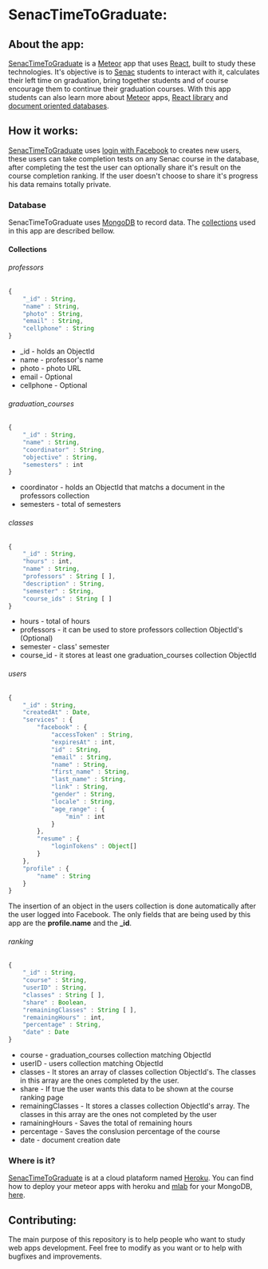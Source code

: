 # SenacTimeToGraduate:

## About the app:
[SenacTimeToGraduate](https://senactimetograduate.herokuapp.com/) is a [Meteor](https://www.meteor.com/) app that uses [React](https://reactjs.org/), built to study these technologies. It's objective is to [Senac](http://www.sp.senac.br/jsp/default.jsp?newsID=0) students to interact with it, calculates their left time on graduation, bring together students and of course encourage them to continue their graduation courses. With this app students can also learn more about [Meteor](https://www.meteor.com/) apps, [React library](https://reactjs.org/) and [document oriented databases](https://www.mongodb.com/document-databases).

## How it works:
[SenacTimeToGraduate](https://senactimetograduate.herokuapp.com/) uses [login with Facebook](https://guide.meteor.com/accounts.html) to creates new users, these users can take completion tests on any Senac course in the database, after completing the test the user can optionally share it's result on the course completion ranking. If the user doesn't choose to share it's progress his data remains totally private.

### Database
SenacTimeToGraduate uses [MongoDB](http://mrdoob.com/projects/code-editor/) to record data. The [collections](https://docs.mongodb.com/v3.2/core/databases-and-collections/) used in this app are described bellow.

#### Collections

###### professors
```javascript
{
	"_id" : String,
	"name" : String,
	"photo" : String,
	"email" : String,
	"cellphone" : String
}
```
* _id - holds an ObjectId
* name - professor's name
* photo - photo URL
* email - Optional
* cellphone - Optional

###### graduation_courses
```javascript
{
	"_id" : String,
	"name" : String,
	"coordinator" : String,
	"objective" : String,
	"semesters" : int
}
```
* coordinator - holds an ObjectId that matchs a document in the professors collection
* semesters - total of semesters

###### classes
```javascript
{
	"_id" : String,
	"hours" : int,
	"name" : String,
	"professors" : String [ ],
	"description" : String,
	"semester" : String,
	"course_ids" : String [ ]
}
```
* hours - total of hours
* professors - it can be used to store professors collection ObjectId's (Optional)
* semester - class' semester
* course_id - it stores at least one graduation_courses collection ObjectId

###### users
```javascript
{
	"_id" : String,
	"createdAt" : Date,
	"services" : {
		"facebook" : {
			"accessToken" : String,
			"expiresAt" : int,
			"id" : String,
			"email" : String,
			"name" : String,
			"first_name" : String,
			"last_name" : String,
			"link" : String,
			"gender" : String,
			"locale" : String,
			"age_range" : {
				"min" : int
			}
		},
		"resume" : {
			"loginTokens" : Object[]
		}
	},
	"profile" : {
		"name" : String
	}
}

```
The insertion of an object in the users collection is done automatically after the user logged into Facebook. The only fields that are being used by this app are the **profile.name** and the **_id**.

###### ranking
```javascript
{
	"_id" : String,
	"course" : String,
	"userID" : String,
	"classes" : String [ ],
	"share" : Boolean,
	"remainingClasses" : String [ ],
	"remainingHours" : int,
	"percentage" : String,
	"date" : Date
}
```
* course - graduation_courses collection matching ObjectId
* userID - users collection matching ObjectId
* classes - It stores an array of classes collection ObjectId's. The classes in this array are the ones completed by the user.
* share - If true the user wants this data to be shown at the course ranking page
* remainingClasses - It stores a classes collection ObjectId's array. The classes in this array are the ones not completed by the user
* ramainingHours - Saves the total of remaining hours
* percentage - Saves the conslusion percentage of the course
* date - document creation date

### Where is it?
[SenacTimeToGraduate](https://senactimetograduate.herokuapp.com/) is at a cloud plataform named [Heroku](https://www.heroku.com). You can find how to deploy your meteor apps with heroku and [mlab](https://mlab.com) for your MongoDB, [here](https://medium.com/@leonardykris/how-to-run-a-meteor-js-application-on-heroku-in-10-steps-7aceb12de234).

## Contributing:
The main purpose of this repository is to help people who want to study web apps development. Feel free to modify as you want or to help with bugfixes and improvements.